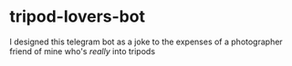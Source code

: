 # tripod-lovers-bot
I designed this telegram bot as a joke to the expenses of a photographer friend of mine who's *really* into tripods

